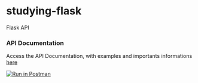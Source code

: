 # studying-flask
Flask API

### API Documentation
Access the API Documentation, with examples and importants informations [here](https://documenter.getpostman.com/view/12464969/T1LVA4k8?version=latest)

[![Run in Postman](https://run.pstmn.io/button.svg)](https://app.getpostman.com/run-collection/d97f2b3738ec597d9c54)